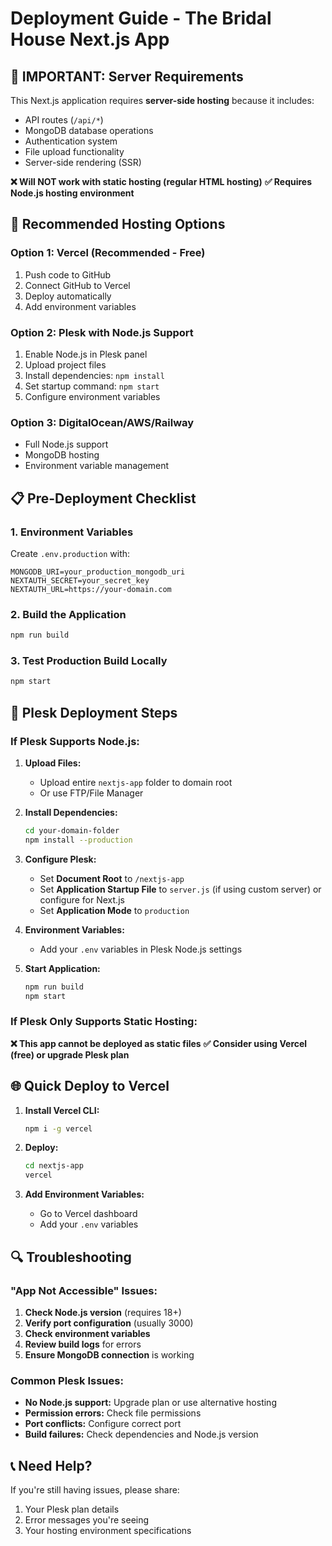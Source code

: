 # Deployment Guide - The Bridal House Next.js App

## 🚨 IMPORTANT: Server Requirements

This Next.js application requires **server-side hosting** because it includes:
- API routes (`/api/*`)
- MongoDB database operations
- Authentication system
- File upload functionality
- Server-side rendering (SSR)

**❌ Will NOT work with static hosting (regular HTML hosting)**
**✅ Requires Node.js hosting environment**

## 🎯 Recommended Hosting Options

### Option 1: Vercel (Recommended - Free)
1. Push code to GitHub
2. Connect GitHub to Vercel
3. Deploy automatically
4. Add environment variables

### Option 2: Plesk with Node.js Support
1. Enable Node.js in Plesk panel
2. Upload project files
3. Install dependencies: `npm install`
4. Set startup command: `npm start`
5. Configure environment variables

### Option 3: DigitalOcean/AWS/Railway
- Full Node.js support
- MongoDB hosting
- Environment variable management

## 📋 Pre-Deployment Checklist

### 1. Environment Variables
Create `.env.production` with:
```
MONGODB_URI=your_production_mongodb_uri
NEXTAUTH_SECRET=your_secret_key
NEXTAUTH_URL=https://your-domain.com
```

### 2. Build the Application
```bash
npm run build
```

### 3. Test Production Build Locally
```bash
npm start
```

## 🔧 Plesk Deployment Steps

### If Plesk Supports Node.js:

1. **Upload Files:**
   - Upload entire `nextjs-app` folder to domain root
   - Or use FTP/File Manager

2. **Install Dependencies:**
   ```bash
   cd your-domain-folder
   npm install --production
   ```

3. **Configure Plesk:**
   - Set **Document Root** to `/nextjs-app`
   - Set **Application Startup File** to `server.js` (if using custom server) or configure for Next.js
   - Set **Application Mode** to `production`

4. **Environment Variables:**
   - Add your `.env` variables in Plesk Node.js settings

5. **Start Application:**
   ```bash
   npm run build
   npm start
   ```

### If Plesk Only Supports Static Hosting:
**❌ This app cannot be deployed as static files**
**✅ Consider using Vercel (free) or upgrade Plesk plan**

## 🌐 Quick Deploy to Vercel

1. **Install Vercel CLI:**
   ```bash
   npm i -g vercel
   ```

2. **Deploy:**
   ```bash
   cd nextjs-app
   vercel
   ```

3. **Add Environment Variables:**
   - Go to Vercel dashboard
   - Add your `.env` variables

## 🔍 Troubleshooting

### "App Not Accessible" Issues:
1. **Check Node.js version** (requires 18+)
2. **Verify port configuration** (usually 3000)
3. **Check environment variables**
4. **Review build logs** for errors
5. **Ensure MongoDB connection** is working

### Common Plesk Issues:
- **No Node.js support:** Upgrade plan or use alternative hosting
- **Permission errors:** Check file permissions
- **Port conflicts:** Configure correct port
- **Build failures:** Check dependencies and Node.js version

## 📞 Need Help?
If you're still having issues, please share:
1. Your Plesk plan details
2. Error messages you're seeing
3. Your hosting environment specifications 